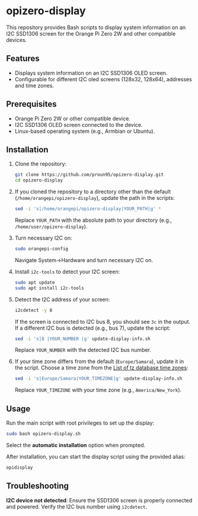 # opizero-display

This repository provides Bash scripts to display system information on an I2C SSD1306 screen for the Orange Pi Zero 2W and other compatible devices.

## Features

- Displays system information on an I2C SSD1306 OLED screen.
- Configurable for different I2C oled screens (128x32, 128x64), addresses and time zones.

## Prerequisites

- Orange Pi Zero 2W or other compatible device.
- I2C SSD1306 OLED screen connected to the device.
- Linux-based operating system (e.g., Armbian or Ubuntu).

## Installation

1. Clone the repository:
   ```bash
   git clone https://github.com/proun95/opizero-display.git
   cd opizero-display
   ```

2. If you cloned the repository to a directory other than the default (`/home/orangepi/opizero-display`), update the path in the scripts:
   ```bash
   sed -i 's|/home/orangepi/opizero-display|YOUR_PATH|g' *
   ```
   Replace `YOUR_PATH` with the absolute path to your directory (e.g., `/home/user/opizero-display`).

3. Turn necessary I2C on:
   ```bash
   sudo orangepi-config
   ```
   Navigate System->Hardware and turn necessary I2C on.

4. Install `i2c-tools` to detect your I2C screen:
   ```bash
   sudo apt update
   sudo apt install i2c-tools
   ```

5. Detect the I2C address of your screen:
   ```bash
   i2cdetect -y 8
   ```
   If the screen is connected to I2C bus 8, you should see `3c` in the output. If a different I2C bus is detected (e.g., bus 7), update the script:
   ```bash
   sed -i 's|8 |YOUR_NUMBER |g' update-display-info.sh
   ```
   Replace `YOUR_NUMBER` with the detected I2C bus number.

6. If your time zone differs from the default (`Europe/Samara`), update it in the script. Choose a time zone from the [List of tz database time zones](https://en.wikipedia.org/wiki/List_of_tz_database_time_zones):
   ```bash
   sed -i 's|Europe/Samara|YOUR_TIMEZONE|g' update-display-info.sh
   ```
   Replace `YOUR_TIMEZONE` with your time zone (e.g., `America/New_York`).

## Usage

Run the main script with root privileges to set up the display:
```bash
sudo bash opizero-display.sh
```
Select the **automatic installation** option when prompted.

After installation, you can start the display script using the provided alias:
```bash
opidisplay
```

## Troubleshooting

**I2C device not detected**: Ensure the SSD1306 screen is properly connected and powered. Verify the I2C bus number using `i2cdetect`.